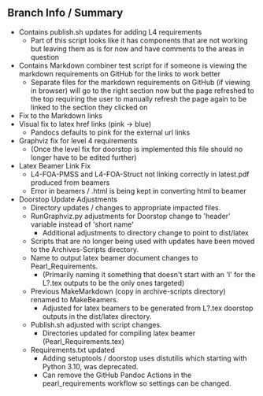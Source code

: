 ## Branch Info / Summary
- Contains publish.sh updates for adding L4 requirements
  - Part of this script looks like it has components that are not working but leaving them as is for now and have comments to the areas in question
- Contains Markdown combiner test script for if someone is viewing the markdown requirements on GitHub for the links to work better
  - Separate files for the markdown requirements on GitHub (if viewing in browser) will go to the right section now but the page refreshed to the top requiring the user to manually refresh the page again to be linked to the section they clicked on
- Fix to the Markdown links
- Visual fix to latex href links (pink -> blue)
  - Pandocs defaults to pink for the external url links
- Graphviz fix for level 4 requirements
  - (Once the level fix for doorstop is implemented this file should no longer have to be edited further)
- Latex Beamer Link Fix
  - L4-FOA-PMSS and L4-FOA-Struct not linking correctly in latest.pdf produced from beamers
  - Error in beamers / .html is being kept in converting html to beamer  
- Doorstop Update Adjustments
  - Directory updates / changes to appropriate impacted files.
  - RunGraphviz.py adjustments for Doorstop change to 'header' variable instead of 'short name'
    - Additional adjustments to directory change to point to dist/latex
  - Scripts that are no longer being used with updates have been moved to the Archives-Scripts directory.
  - Name to output latex beamer document changes to Pearl_Requirements.
    - (Primarily naming it something that doesn't start with an 'l' for the L?.tex outputs to be the only ones targeted)
  - Previous MakeMarkdown (copy in archive-scripts directory) renamed to MakeBeamers.
    - Adjusted for latex beamers to be generated from L?.tex doorstop outputs in the dist/latex directory.
  - Publish.sh adjusted with script changes.
    - Directories updated for compiling latex beamer (Pearl_Requirements.tex)
  - Requirements.txt updated
    - Adding setuptools / doorstop uses distutilis which starting with Python 3.10, was deprecated.
    - Can remove the GitHub Pandoc Actions in the pearl_requirements workflow so settings can be changed.
